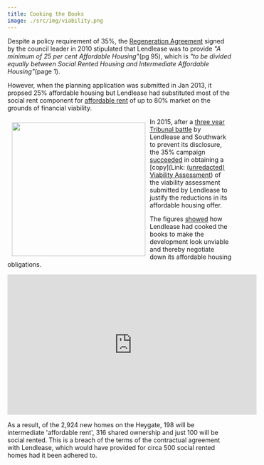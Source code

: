 ```yaml
---
title: Cooking the Books
image: ./src/img/viability.png
---
```

Despite a policy requirement of 35%, the [Regeneration Agreement](https://southwarknotes.files.wordpress.com/2013/02/ra.pdf) signed by the council leader in 2010 stipulated that Lendlease was to provide _"A minimum of 25 per cent Affordable Housing"_(pg 95), which is _"to be divided equally between Social Rented Housing and Intermediate Affordable Housing"_(page 1).

However, when the planning application was submitted in Jan 2013, it propsed 25% affordable housing but Lendlease had substituted most of the social rent component for [affordable rent](https://www.theguardian.com/housing-network/2014/feb/03/affordable-housing-meaning-rent-social-housing) of up to 80% market on the grounds of financial viability.

<img src="https://crappistmartin.github.io/images/guardianviabilityassessment.png" align="left" width="300" style="margin:10px">In 2015, after a [three year Tribunal battle](https://www.southwarknews.co.uk/news/my-conscience-is-clear-council-leader-peter-john-comes-out-fighting-as-heygate-deal-scrutinised/) by Lendlease and Southwark to prevent its disclosure, the 35% campaign [succeeded](https://www.35percent.org/heygate-viability-assessment-finally-revealed/) in obtaining a [copy](Link: [(unredacted) Viability Assessment](http://crappistmartin.github.io/images/HeygateViabilityAssessment_MainReport.pdf)) of the viability assessment submitted by Lendlease to justify the reductions in its affordable housing offer.  

The figures [showed](https://www.theguardian.com/cities/2015/jun/25/london-developers-viability-planning-affordable-social-housing-regeneration-oliver-wainwright) how Lendlease had cooked the books to make the development look unviable and thereby negotiate down its affordable housing obligations. 

<iframe width="560" height="315" src="https://www.youtube.com/embed/4Niw5_OaLu0" frameborder="0" allowfullscreen></iframe>

As a result, of the 2,924 new homes on the Heygate, 198 will be intermediate 'affordable rent', 316 shared ownership and just 100 will be social rented. This is a breach of the terms of the contractual agreement with Lendlease, which would have provided for circa 500 social rented homes had it been adhered to.

